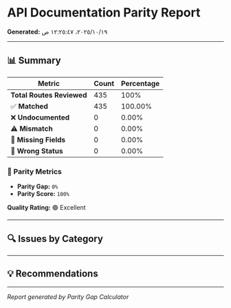 # API Documentation Parity Report

**Generated:** ١٩‏/١٠‏/٢٠٢٥، ١٢:٢٥:٤٧ ص

---

## 📊 Summary

| Metric | Count | Percentage |
|--------|-------|------------|
| **Total Routes Reviewed** | 435 | 100% |
| ✅ **Matched** | 435 | 100.00% |
| ❌ **Undocumented** | 0 | 0.00% |
| ⚠️ **Mismatch** | 0 | 0.00% |
| 📝 **Missing Fields** | 0 | 0.00% |
| 🔢 **Wrong Status** | 0 | 0.00% |

### 🎯 Parity Metrics

- **Parity Gap:** `0%`
- **Parity Score:** `100%`

**Quality Rating:** 🟢 Excellent

---

## 🔍 Issues by Category

---

## 💡 Recommendations


---

*Report generated by Parity Gap Calculator*
